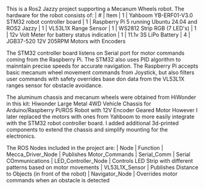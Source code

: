 This is a Ros2 Jazzy project supporting a Mecanum Wheels robot. 
The hardware for the robot consists of:
| #	  | Item
| 1 	| Yahboom YB-ERF01-V3.0 STM32 robot controller board 
| 1		| Raspberry Pi 5 running Ubuntu 24.04 and ROS2 Jazzy
| 1		| VL53L1X Range Sensor
| 1		| WS2812 Strip RGB (7 LED's)
| 1		| 12v Volt Meter for battery status indication
| 1	  | 11.1v 3S LiPo Battery
| 4   | JGB37-520 12V 205RPM Motors with Encoders

The STM32 controller board listens on Serial port for motor commands coming from the Raspberry Pi.
The STM32 also uses PID algorithm to mainntain precise speeds for accurate navigation.
The Raspberry Pi accepts basic mecanum wheel movement commands from Joystick, but also filters 
user commands with safety overrides base don data from the VL53L1X ranges sensor for obstacle avoidance.

The aluminum chassis and mecanum wheels were obtained from HiWonder in this kit:
Hiwonder Large Metal 4WD Vehicle Chassis for Arduino/Raspberry Pi/ROS Robot with 12V Encoder Geared Motor
However I later replaced the motors with ones from Yahboom to more easily integrate with the 
STM32 robot controller board. I added additional 3d-printed components to extend the chassis and
simplify mounting for the electronics.

The ROS Nodes included in the project are:
|  Node			            |  Function
|  Mecca_Driver_Node	  |  Publishes Motor_Commands
|  Serial_Comm		      |  Serial COmmunications
|  LED_Controller_Node	|  Controls LED Strip with different patterns based on motor movements
|  VL53L1X_Sensor	      |  Publishes Distance to Objects (in front of the robot)
|  Navigator_Node	      |  Overrides motor commands when an obstacle is detected 
